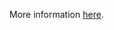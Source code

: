More information [here](https://docs.prismacloud.io/en/enterprise-edition/policy-reference/docker-policies/docker-policy-index/ensure-docker-pip-secure.html).
